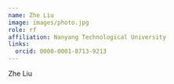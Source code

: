 ```yaml
---
name: Zhe Liu
image: images/photo.jpg
role: rf
affiliation: Nanyang Technological University
links:
  orcid: 0000-0001-8713-9213
---
```


Zhe Liu


